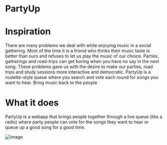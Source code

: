 # PartyUp

# Inspiration
There are many problems we deal with while enjoying music in a social gathering. Most of the time it is a friend who thinks their music taste is better than ours and refuses to let us play the music of our choice. Parties, gatherings and road-trips can get boring when you have no say in the next song. These problems gave us with the desire to make our parties, road trips and study sessions more interactive and democratic. PartyUp is a roulette-style queue where you search and vote each round for songs you want to hear. Bring music back to the people

# What it does
PartyUp is a webapp that brings people together through a live queue (like a radio) where party people can vote for the songs they want to hear or queue up a good song for a good time.


![image](https://user-images.githubusercontent.com/24720856/73197384-2a601700-40ff-11ea-9ca7-8acc5ea3937b.png)
